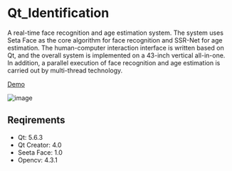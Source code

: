 # Qt_Identification

A real-time face recognition and age estimation system. 
The system uses Seta Face as the core algorithm for face recognition and SSR-Net for age estimation.
The human-computer interaction interface is written based on Qt, and the overall system is implemented on a 43-inch vertical all-in-one. In addition, a parallel execution of face recognition and age estimation is carried out by multi-thread technology.

[Demo](https://youtu.be/NF3fH1ATLVY)


![image](https://github.com/ReedZyd/Qt_Identification/edit/main/imgs/interface.png)
## Reqirements
* Qt: 5.6.3
* Qt Creator: 4.0
* Seeta Face: 1.0
* Opencv: 4.3.1
                                   
